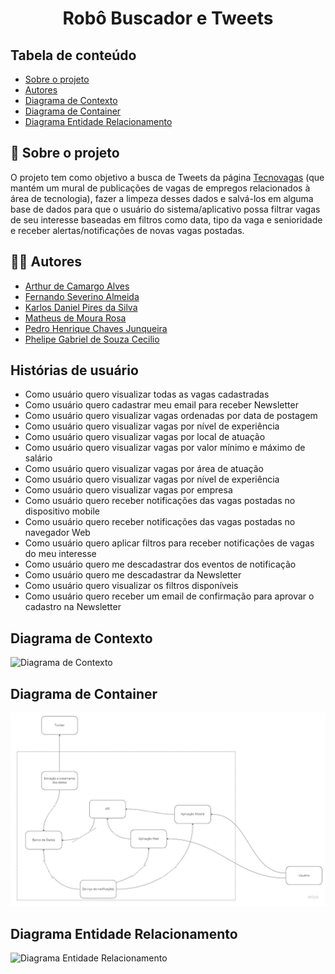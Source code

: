 <h1 align="center">Robô Buscador e Tweets</h1>

## Tabela de conteúdo

 * [Sobre o projeto](#-sobre-o-projeto)
 * [Autores](#-autores)
 * [Diagrama de Contexto](#diagrama-de-contexto)
 * [Diagrama de Container](#diagrama-de-container)
 * [Diagrama Entidade Relacionamento](#diagrama-entidade-relacionamento)

## 📄 Sobre o projeto

O projeto tem como objetivo a busca de Tweets da página [Tecnovagas](https://twitter.com/Tecnovagas1) (que mantém um mural de publicações de vagas de empregos relacionados à área de tecnologia), fazer a limpeza desses dados e salvá-los em alguma base de dados para que o usuário do sistema/aplicativo possa filtrar vagas de seu interesse baseadas em filtros como data, tipo da vaga e senioridade e receber alertas/notificações de novas vagas postadas. 

## 👨‍💻 Autores

* [Arthur de Camargo Alves](https://github.com/arthur65535)
* [Fernando Severino Almeida](https://github.com/fernandosev)
* [Karlos Daniel Pires da Silva](https://github.com/karlosdaniel451)
* [Matheus de Moura Rosa](https://github.com/ItsMatt1)
* [Pedro Henrique Chaves Junqueira](https://github.com/Denky-san)
* [Phelipe Gabriel de Souza Cecilio](https://github.com/PhelipeCecilio)

## Histórias de usuário

* Como usuário quero visualizar todas as vagas cadastradas
* Como usuário quero cadastrar meu email para receber Newsletter
* Como usuário quero visualizar vagas ordenadas por data de postagem
* Como usuário quero visualizar vagas por nível de experiência
* Como usuário quero visualizar vagas por local de atuação
* Como usuário quero visualizar vagas por valor mínimo e máximo de salário
* Como usuário quero visualizar vagas por área de atuação
* Como usuário quero visualizar vagas por nível de experiência
* Como usuário quero visualizar vagas por empresa
* Como usuário quero receber notificações das vagas postadas no dispositivo mobile
* Como usuário quero receber notificações das vagas postadas no navegador Web
* Como usuário quero aplicar filtros para receber notificações de vagas do meu interesse
* Como usuário quero me descadastrar dos eventos de notificação
* Como usuário quero me descadastrar da Newsletter
* Como usuário quero visualizar os filtros disponíveis
* Como usuário quero receber um email de confirmação para aprovar o cadastro na Newsletter

## Diagrama de Contexto

![Diagrama de Contexto](https://user-images.githubusercontent.com/29666978/202816195-2650b8c7-588e-4b17-9621-7adad2ef12a7.jpg)

## Diagrama de Container

![Diagrama de Container](https://raw.githubusercontent.com/Denky-san/DesignSoftware-2022/master/Diagramas/Diagrama%20de%20Container.jpg)

## Diagrama Entidade Relacionamento
![Diagrama Entidade Relacionamento](https://user-images.githubusercontent.com/61748744/207217510-b6da5c9b-e7a8-4575-bc52-958a011a8cd3.png)
